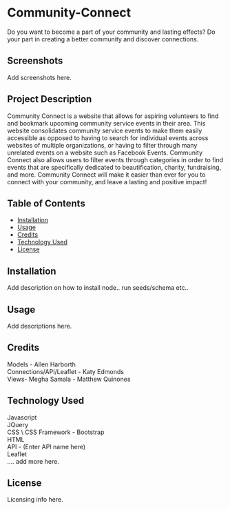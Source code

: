 # Community-Connect

Do you want to become a part of your community and lasting effects? Do your part in creating a better community and discover connections.

## Screenshots
Add screenshots here. 

## Project Description
Community Connect is a website that allows for aspiring volunteers to find and bookmark upcoming community service events in their area. This website consolidates community service events to make them easily accessible as opposed to having to search for individual events across websites of multiple organizations, or having to filter through many unrelated events on a website such as Facebook Events. Community Connect also allows users to filter events through categories in order to find events that are specifically dedicated to beautification, charity, fundraising, and more. Community Connect will make it easier than ever for you to connect with your community, and leave a lasting and positive impact!


## Table of Contents
* [Installation](#Installation)
* [Usage](#Usage)
* [Credits](#Credits)
* [Technology Used](#TechnologyUsed)
* [License](#License)

## Installation 
Add description on how to install node.. run seeds/schema etc.. 

## Usage 
Add descriptions here.

## Credits
Models - Allen Harborth \
Connections/API/Leaflet -  Katy Edmonds \
Views- Megha Samala - Matthew Quinones 

## Technology Used
Javascript \
JQuery \
CSS \ 
CSS Framework - Bootstrap \
HTML \
API - (Enter API name here) \
Leaflet \
.... add more here. 

## License 
Licensing info here. 

